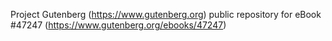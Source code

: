 Project Gutenberg (https://www.gutenberg.org) public repository for eBook #47247 (https://www.gutenberg.org/ebooks/47247)
